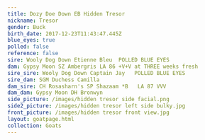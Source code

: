 ```yaml
---
title: Dozy Doe Down EB Hidden Tresor
nickname: Tresor
gender: Buck
birth_date: 2017-12-23T11:43:47.445Z
blue_eyes: true
polled: false
reference: false
sire: Wooly Dog Down Etienne Bleu  POLLED BLUE EYES
dam: Gypsy Moon SZ Ambergris LA 86 +V+V at THREE weeks fresh
sire_sire: Wooly Dog Down Captain Jay   POLLED BLUE EYES
sire_dam: SGM Duchess Camilla
dam_sire: CH Rosasharn's SP Shazaam *B   LA 87 VVV
dam_dam: Gypsy Moon DH Bronwyn
side_picture: /images/hidden tresor side facial.png
side2_picture: /images/hidden tresor left side bulky.jpg
front_picture: /images/hidden tresor front view.jpg
layout: goatpage.html
collection: Goats
---
```


